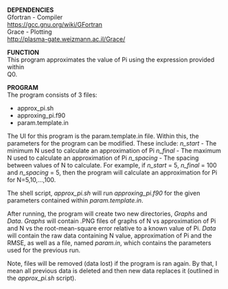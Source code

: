 __DEPENDENCIES__ <br />
Gfortran - Compiler <br />
https://gcc.gnu.org/wiki/GFortran <br />
Grace - Plotting <br />
http://plasma-gate.weizmann.ac.il/Grace/ <br />

__FUNCTION__ <br />
This program approximates the value of Pi using the expression provided within <br />
Q0. <br />

__PROGRAM__ <br />
The program consists of 3 files:
- approx_pi.sh
- approxing_pi.f90
- param.template.in

The UI for this program is the param.template.in file. Within this, the
parameters for the program can be modified. These include:
_n_start_   - The minimum N used to calculate an approximation of Pi
_n_final_   - The maximum N used to calculate an approximation of Pi
_n_spacing_ - The spacing between values of N to calculate. For example, if
              _n_start_ = 5, _n_final_ = 100 and _n_spacing_ = 5, then the
              program will calculate an approximation for Pi for N=5,10,...,100.

The shell script, _approx_pi.sh_ will run _approxing_pi.f90_ for the given
parameters contained within _param.template.in_.

After running, the program will create two new directories, _Graphs_ and _Data_.
_Graphs_ will contain .PNG files of graphs of N vs approximation of Pi and N vs
the root-mean-square error relative to a known value of Pi. _Data_ will contain
the raw data containing N value, approximation of Pi and the RMSE, as well as a
file, named _param.in_, which contains the parameters used for the previous run.

Note, files will be removed (data lost) if the program is ran again. By that,
I mean all previous data is deleted and then new data replaces it (outlined in
the _approx_pi.sh_ script).
